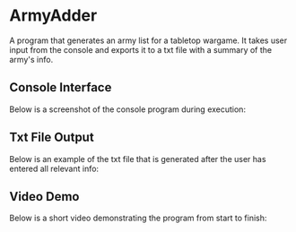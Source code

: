 # ArmyAdder
A program that generates an army list for a tabletop wargame. It takes user input from the console and exports it to a txt file with a summary of the army's info.

## Console Interface
Below is a screenshot of the console program during execution:

## Txt File Output
Below is an example of the txt file that is generated after the user has entered all relevant info:

## Video Demo
Below is a short video demonstrating the program from start to finish: